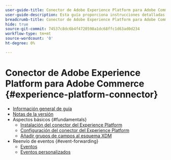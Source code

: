 ```yaml
---
user-guide-title: Conector de Adobe Experience Platform para Adobe Commerce
user-guide-description: Esta guía proporciona instrucciones detalladas sobre el uso de Adobe Experience Platform Connector para Adobe Commerce.
breadcrumb-title: Conector de Adobe Experience Platform para Adobe Commerce
hide: true
source-git-commit: 74537c8dc6b4f4720598a1dc68ffc1d63ad0d234
workflow-type: tm+mt
source-wordcount: '0'
ht-degree: 0%

---
```


# Conector de Adobe Experience Platform para Adobe Commerce {#experience-platform-connector}

- [Información general de guía](overview.md)
- [Notas de la versión](release-notes.md)
- Aspectos básicos {#fundamentals}
   - [Instalación del conector del Experience Platform](install.md)
   - [Configuración del conector del Experience Platform](connect-data.md)
   - [Añadir grupos de campos al esquema XDM](update-xdm.md)
- Reenvío de eventos {#event-forwarding}
   - [Eventos](events.md)
   - [Eventos personalizados](custom-events.md)

